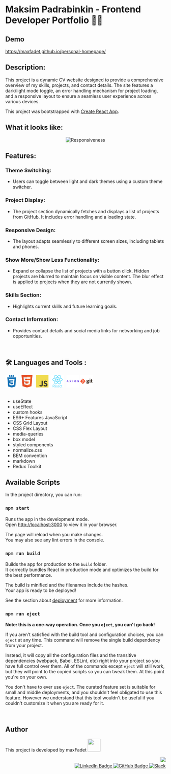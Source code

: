 # Maksim Padrabinkin - Frontend Developer Portfolio 🧑‍💻

## Demo

https://maxfadet.github.io/personal-homepage/

## Description:

This project is a dynamic CV website designed to provide a comprehensive overview of my skills, projects, and contact details. The site features a dark/light mode toggle, an error handling mechanism for project loading, and a responsive layout to ensure a seamless user experience across various devices.

This project was bootstrapped with [Create React App](https://github.com/facebook/create-react-app).

## What it looks like:

<div align="center">
<img src="https://github.com/maxFadet/personal-homepage/blob/master/presentation.gif" title="Responsiveness" alt="Responsiveness"/>
</div>

## Features:

### Theme Switching:
- Users can toggle between light and dark themes using a custom theme switcher.
### Project Display: 
- The project section dynamically fetches and displays a list of projects from GitHub. It includes error handling and a loading state.
### Responsive Design: 
- The layout adapts seamlessly to different screen sizes, including tablets and phones.
### Show More/Show Less Functionality:
- Expand or collapse the list of projects with a button click. Hidden projects are blurred to maintain focus on visible content. The blur effect is applied to projects when they are not currently shown.
### Skills Section:
- Highlights current skills and future learning goals.
### Contact Information: 
- Provides contact details and social media links for networking and job opportunities.

&nbsp;

## :hammer_and_wrench: Languages and Tools :

<div>
  <img src="https://github.com/devicons/devicon/blob/master/icons/css3/css3-plain-wordmark.svg"  title="CSS3" alt="CSS" width="40" height="40"/>&nbsp;
  <img src="https://github.com/devicons/devicon/blob/master/icons/html5/html5-original.svg" title="HTML5" alt="HTML" width="40" height="40"/>&nbsp;
  <img src="https://github.com/devicons/devicon/blob/master/icons/javascript/javascript-original.svg" title="JavaScript" alt="JavaScript" width="40" height="40"/>&nbsp;
  <img src="https://github.com/devicons/devicon/blob/master/icons/react/react-original-wordmark.svg" title="React" alt="React" width="40" height="40"/>&nbsp;
  <img src="https://github.com/devicons/devicon/blob/master/icons/axios/axios-plain-wordmark.svg" title="Axios" **alt="Axios" width="40" height="40"/>
  <img src="https://github.com/devicons/devicon/blob/master/icons/git/git-original-wordmark.svg" title="Git" **alt="Git" width="40" height="40"/>
</div>
&nbsp;

  - useState
  - useEffect
  - custom hooks
  - ES6+ Features JavaScript
  - CSS Grid Layout
  - CSS Flex Layout
  - media-queries
  - box model
  - styled components
  - normalize.css
  - BEM convention
  - markdown
  - Redux Toolkit
&nbsp;

## Available Scripts

In the project directory, you can run:

### `npm start`

Runs the app in the development mode.\
Open [http://localhost:3000](http://localhost:3000) to view it in your browser.

The page will reload when you make changes.\
You may also see any lint errors in the console.

### `npm run build`

Builds the app for production to the `build` folder.\
It correctly bundles React in production mode and optimizes the build for the best performance.

The build is minified and the filenames include the hashes.\
Your app is ready to be deployed!

See the section about [deployment](https://facebook.github.io/create-react-app/docs/deployment) for more information.

### `npm run eject`

**Note: this is a one-way operation. Once you `eject`, you can't go back!**

If you aren't satisfied with the build tool and configuration choices, you can `eject` at any time. This command will remove the single build dependency from your project.

Instead, it will copy all the configuration files and the transitive dependencies (webpack, Babel, ESLint, etc) right into your project so you have full control over them. All of the commands except `eject` will still work, but they will point to the copied scripts so you can tweak them. At this point you're on your own.

You don't have to ever use `eject`. The curated feature set is suitable for small and middle deployments, and you shouldn't feel obligated to use this feature. However we understand that this tool wouldn't be useful if you couldn't customize it when you are ready for it.

&nbsp;
## Author

This project is developed by maxFadet 
<img src="https://media.giphy.com/media/v1.Y2lkPTc5MGI3NjExaHQ5c3J6NTlyNms0ZWgzaGgxd3NzNGM5N3dybHRwOHRhZWZpMTh1NyZlcD12MV9pbnRlcm5hbF9naWZfYnlfaWQmY3Q9Zw/STlF2GH4HbeZAAXlq5/giphy.gif" width="40" height="40">

<div align="right">
  <img src="https://media.giphy.com/media/dWesBcTLavkZuG35MI/giphy.gif" width="600"/>
  <div id="badges">
  <a href="https://www.linkedin.com/in/max-padrabinkin-4a739a251/">
    <img src="https://img.shields.io/badge/LinkedIn-blue?style=for-the-badge&logo=linkedin&logoColor=" alt="LinkedIn Badge"/>
  </a>
  <a href="https://github.com/maxFadet?tab=repositories">
    <img src="https://img.shields.io/badge/GitHub-black?style=for-the-badge&logo=github&logoColor=white" alt="GitHub Badge"/>
  </a>
  <a href="https://youcodefrontend2.slack.com/team/U043BC713F1">
    <img src="https://img.shields.io/badge/Slack-purple?style=for-the-badge&logo=slack&logoColor=white" alt="Slack"/>
  </a>
</div>